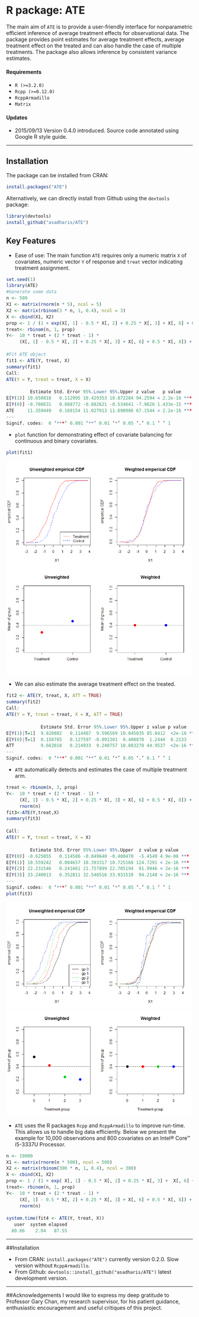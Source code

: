 # R package: ATE

The main aim of `ATE` is to provide a user-friendly interface for nonparametric efficient inference of average 
treatment effects for observational data. The package provides point estimates for average treatment 
effects, average treatment effect on the treated and can also handle the case of multiple treatments.
The package also allows inference by consistent variance estimates.

#### Requirements
- `R (>=3.2.0)`
- `Rcpp (>=0.12.0)`
- `RcppArmadillo`
- `Matrix`

#### Updates
- 2015/09/13 Version 0.4.0 introduced. Source code annotated using Google R style guide.

-------------------------------------------------------------------------
## Installation

The package can be installed from CRAN:
```R
install.packages("ATE")
```

Alternatively, we can directly install from Github using the `devtools` package:
```R
library(devtools)
install_github("asadharis/ATE")
```



## Key Features
* Ease of use: The main function `ATE` requires only a numeric matrix `X` of covariates, numeric vector `Y` of response 
and `treat` vector indicating treatment assignment.
```R
set.seed(1)
library(ATE)
#Generate some data
n <- 500
X1 <- matrix(rnorm(n * 5), ncol = 5)
X2 <- matrix(rbinom(3 * n, 1, 0.4), ncol = 3)
X <- cbind(X1, X2)
prop <- 1 / (1 + exp(X[, 1] - 0.5 * X[, 2] + 0.25 * X[, 3] + X[, 6] + 0.5 * X[, 8]))
treat<- rbinom(n, 1, prop)
Y<-  10 * treat + (2 * treat - 1) *
     (X[, 1] - 0.5 * X[, 2] + 0.25 * X[, 3] + X[, 6] + 0.5 * X[, 8]) + rnorm(n)

#Fit ATE object
fit1 <- ATE(Y, treat, X)
summary(fit1)
Call:
ATE(Y = Y, treat = treat, X = X)

         Estimate Std. Error 95%.Lower 95%.Upper z value   p value    
E[Y(1)] 10.650818   0.112995 10.429353 10.872284 94.2594 < 2.2e-16 ***
E[Y(0)] -0.708631   0.088772 -0.882621 -0.534641 -7.9826 1.433e-15 ***
ATE     11.359449   0.169154 11.027913 11.690986 67.1544 < 2.2e-16 ***
---
Signif. codes:  0 ‘***’ 0.001 ‘**’ 0.01 ‘*’ 0.05 ‘.’ 0.1 ‘ ’ 1
```
* `plot` function for demonstrating effect of covariate balancing for continuous and binary 
covariates.
```R
plot(fit1)
```
![](README-plot1.png)
![](README-plot2.png)

* We can also estimate the average treatment effect on the treated. 
```R
fit2 <- ATE(Y, treat, X, ATT = TRUE)
summary(fit2)
Call:
ATE(Y = Y, treat = treat, X = X, ATT = TRUE)

             Estimate Std. Error 95%.Lower 95%.Upper z value p value    
E[Y(1)|T=1]  9.820802   0.114407  9.596569 10.045035 85.8412  <2e-16 ***
E[Y(0)|T=1]  0.158785   0.127597 -0.091301  0.408870  1.2444  0.2133    
ATT          9.662018   0.214933  9.240757 10.083278 44.9537  <2e-16 ***
---
Signif. codes:  0 ‘***’ 0.001 ‘**’ 0.01 ‘*’ 0.05 ‘.’ 0.1 ‘ ’ 1
```
* `ATE` automatically detects and estimates the case of multiple treatment arm. 
```R
treat <- rbinom(n, 3, prop)
Y<-  10 * treat + (2 * treat - 1) *
     (X[, 1] - 0.5 * X[, 2] + 0.25 * X[, 3] + X[, 6] + 0.5 * X[, 8]) +
     rnorm(n)
fit3<-ATE(Y,treat,X)
summary(fit3)

Call:
ATE(Y = Y, treat = treat, X = X)

         Estimate Std. Error 95%.Lower 95%.Upper  z value p value    
E[Y(0)] -0.625055   0.114586 -0.849640 -0.400470  -5.4549 4.9e-08 ***
E[Y(1)] 10.559242   0.084657 10.393317 10.725168 124.7291 < 2e-16 ***
E[Y(2)] 22.231546   0.241661 21.757899 22.705194  91.9946 < 2e-16 ***
E[Y(3)] 33.240013   0.352811 32.548516 33.931510  94.2148 < 2e-16 ***
---
Signif. codes:  0 ‘***’ 0.001 ‘**’ 0.01 ‘*’ 0.05 ‘.’ 0.1 ‘ ’ 1
plot(fit3)
```
![](README-plot3.png)
![](README-plot4.png)

* `ATE` uses the R packages `Rcpp` and `RcppArmadillo` to improve run-time. This allows us to handle big data efficiently.
Below we present the example for 10,000 observations and 800 covariates on an Intel® Core™ i5-3337U Processor.
```R
n <- 10000
X1 <- matrix(rnorm(n * 500), ncol = 500)
X2 <- matrix(rbinom(300 * n, 1, 0.4), ncol = 300)
X <- cbind(X1, X2)
prop <- 1 / (1 + exp( X[, 1] - 0.5 * X[, 2] + 0.25 * X[, 3] +  X[, 6] + 0.5 * X[, 8]))
treat<- rbinom(n, 1, prop)
Y<-  10 * treat + (2 * treat - 1) * 
     (X[, 1] - 0.5 * X[, 2] + 0.25 * X[, 3] + X[, 6] + 0.5 * X[, 8]) +
     rnorm(n)

system.time(fit4 <- ATE(Y, treat, X))
   user  system elapsed 
  80.86    2.04   87.55
```
-------------------------------------------------------------------------
##Installation
* From CRAN: `install.packages("ATE")` currently version 0.2.0. Slow version without `RcppArmadillo`.
* From Github: `devtools::install_github("asadharis/ATE")` latest development version.

-------------------------------------------------------------------------
##Acknowledgements 
I would like to express my deep gratitude to Professor Gary Chan, my research supervisor, for his patient guidance, enthusiastic encouragement and useful critiques of this project.
